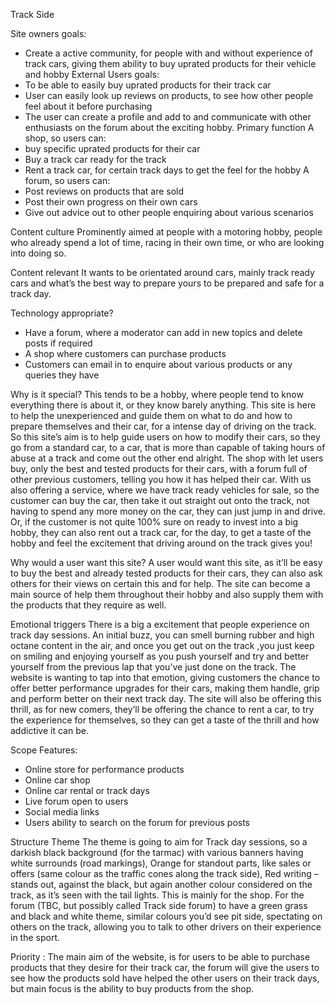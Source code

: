 Track Side

Site owners goals:
-	Create a active community, for people with and without experience of track cars, giving them ability to buy uprated products for their vehicle and hobby
External Users goals:
-	To be able to easily buy uprated products for their track car
-	User can easily look up reviews on products, to see how other people feel about it before purchasing
-	The user can create a profile and add to and communicate with other enthusiasts on the forum about the exciting hobby.
Primary function
A shop, so users can:
-	 buy specific uprated products for their car
-	Buy a track car ready for the track
-	Rent a track car, for certain track days to get the feel for the hobby
A forum, so users can:
-	Post reviews on products that are sold
-	Post their own progress on their own cars
-	Give out advice out to other people enquiring about various scenarios

Content culture
Prominently aimed at people with a motoring hobby, people who already spend a lot of time, racing in their own time, or who are looking into doing so.

Content relevant
It wants to be orientated around cars, mainly track ready cars and what’s the best way to prepare yours to be prepared and safe for a track day.

Technology appropriate?
-	Have a forum, where a moderator can add in new topics and delete posts if required
-	A shop where customers can purchase products
-	Customers can email in to enquire about various products or any queries they have

Why is it special?
This tends to be a hobby, where people tend to know everything there is about it, or they know barely anything. This site is here to help the unexperienced and guide them on what to do and how to prepare themselves and their car, for a intense day of driving on the track. So this site’s aim is to help guide users on how to modify their cars, so they go from a standard car, to a car, that is more than capable of taking hours of abuse at a track and come out the other end alright. The shop with let users buy, only the best and tested products for their cars, with a forum full of other previous customers, telling you how it has helped their car. With us also offering a service, where we have track ready vehicles for sale, so the customer can buy the car, then take it out straight out onto the track, not having to spend any more money on the car, they can just jump in and drive. Or, if the customer is not quite 100% sure on ready to invest into a big hobby, they can also rent out a track car, for the day, to get a taste of the hobby and feel the excitement that driving around on the track gives you!

Why would a user want this site?
A user would want this site, as it’ll be easy to buy the best and already tested products for their cars, they can also ask others for their views on certain this and for help. The site can become a main source of help them throughout their hobby and also supply them with the products that they require as well.

Emotional triggers
There is a big a excitement that people experience on track day sessions. An initial buzz, you can smell burning rubber and high octane content in the air, and once you get out on the track ,you just keep on smiling and enjoying yourself as you push yourself and try and better yourself from the previous lap that you’ve just done on the track. The website is wanting to tap into that emotion, giving customers the chance to offer better performance upgrades for their cars, making them handle, grip and perform better on their next track day. The site will also be offering this thrill, as for new comers, they’ll be offering the chance to rent a car, to try the experience for themselves, so they can get a taste of the thrill and how addictive it can be.

Scope
Features:
-	Online store for performance products
-	Online car shop
-	Online car rental or track days
-	Live forum open to users
-	Social media links
-	Users ability to search on the forum for previous posts

Structure
Theme
The theme is going to aim for Track day sessions, so a darkish black background (for the tarmac) with various banners having white surrounds (road markings), Orange for standout parts, like sales or offers (same colour as the traffic cones along the track side), Red writing – stands out, against the black, but again another colour considered on the track, as it’s seen with the tail lights. This is mainly for the shop. For the forum (TBC, but possibly called Track side forum) to have a green grass and black and white theme, similar colours you’d see pit side, spectating on others on the track, allowing you to talk to other drivers on their experience in the sport.

Priority :
The main aim of the website, is for users to be able to purchase products that they desire for their track car, the forum will give the users to see how the products sold have helped the other users on their track days, but main focus is the ability to buy products from the shop.
